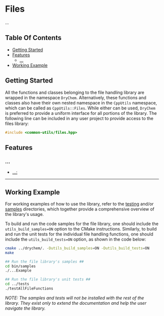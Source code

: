 # Files

...

## Table Of Contents

- [Getting Started](#Getting-Started)
- [Features](#Features)
  - [...](#...)
- [Working Example](#Working-Example)

## Getting Started

All the functions and classes belonging to the file handling library are wrapped in the namespace `DryChem`. Alternatively, these functions and classes also have their own nested namespace in the `CppUtils` namespace, which can be called as `CppUtils::Files`. While either can be used, `DryChem` is preferred to provide a uniform interface for all portions of the library. The following line can be included in any user project to provide access to the files library:

```C++
#include <common-utils/files.hpp>
```

## Features

### ...

- [...:](../../../include/common-utils/files/...)

---

## Working Example

For working examples of how to use the library, refer to the [testing](../tests) and/or [samples](../samples) directories, which together provide a comprehensive overview of the library's usage.

To build and run the code samples for the file library, one should include the `utils_build_samples=ON` option to the CMake instructions. Similarly, to build and run the unit tests for the individual file handling functions, one should include the `utils_build_tests=ON` option, as shown in the code below:

```bash
cmake ../drychem/. -Dutils_build_samples=ON -Dutils_build_tests=ON
make

## Run the file library's samples ##
cd bin/samples
./...Example

## Run the file library's unit tests ##
cd ../tests
./testAllFileFunctions
```

*NOTE: The samples and tests will not be installed with the rest of the library. They exist only to extend the documentation and help the user navigate the library.*
